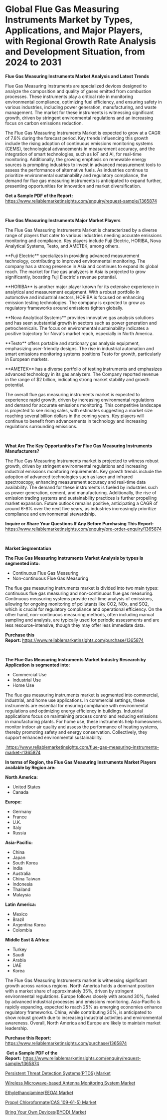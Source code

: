 <p><h1>Global Flue Gas Measuring Instruments Market by Types, Applications, and Major Players, with Regional Growth Rate Analysis and Development Situation, from 2024 to 2031</h1></p><p><strong>Flue Gas Measuring Instruments Market Analysis and Latest Trends</strong></p>
<p><p>Flue Gas Measuring Instruments are specialized devices designed to analyze the composition and quality of gases emitted from combustion processes. These instruments play a critical role in monitoring environmental compliance, optimizing fuel efficiency, and ensuring safety in various industries, including power generation, manufacturing, and waste management. The market for these instruments is witnessing significant growth, driven by stringent environmental regulations and an increasing focus on carbon emissions reduction.</p><p>The Flue Gas Measuring Instruments Market is expected to grow at a CAGR of 7.6% during the forecast period. Key trends influencing this growth include the rising adoption of continuous emissions monitoring systems (CEMS), technological advancements in measurement accuracy, and the integration of smart technologies, such as IoT and AI, for real-time monitoring. Additionally, the growing emphasis on renewable energy sources is prompting industries to invest in advanced measurement tools to assess the performance of alternative fuels. As industries continue to prioritize environmental sustainability and regulatory compliance, the demand for flue gas measuring instruments is anticipated to expand further, presenting opportunities for innovation and market diversification.</p></p>
<p><strong>Get a Sample PDF of the Report:&nbsp;</strong> <a href="https://www.reliablemarketinsights.com/enquiry/request-sample/1365874?utm_campaign=1340&utm_medium=2&utm_source=Github&utm_content=ia&utm_term=11102024&utm_id=flue-gas-measuring-instruments">https://www.reliablemarketinsights.com/enquiry/request-sample/1365874</a></p>
<p>&nbsp;</p>
<p><strong>Flue Gas Measuring Instruments Major Market Players</strong></p>
<p><p>The Flue Gas Measuring Instruments Market is characterized by a diverse range of players that cater to various industries needing accurate emissions monitoring and compliance. Key players include Fuji Electric, HORIBA, Nova Analytical Systems, Testo, and AMETEK, among others.</p><p>**Fuji Electric** specializes in providing advanced measurement technology, contributing to improved environmental monitoring. The company has a strong presence in Asia and continues to expand its global reach. The market for flue gas analyzers in Asia is projected to grow significantly, boosting Fuji Electric's revenue potential.</p><p>**HORIBA** is another major player known for its extensive experience in analytical and measurement equipment. With a robust portfolio in automotive and industrial sectors, HORIBA is focused on enhancing emission testing technologies. The company is expected to grow as regulatory frameworks around emissions tighten globally.</p><p>**Nova Analytical Systems** provides innovative gas analysis solutions and has seen substantial growth in sectors such as power generation and petrochemicals. The focus on environmental sustainability indicates a positive trajectory for Nova's market reach, especially in North America.</p><p>**Testo** offers portable and stationary gas analysis equipment, emphasizing user-friendly designs. The rise in industrial automation and smart emissions monitoring systems positions Testo for growth, particularly in European markets.</p><p>**AMETEK** has a diverse portfolio of testing instruments and emphasizes advanced technology in its gas analyzers. The Company reported revenue in the range of $2 billion, indicating strong market stability and growth potential.</p><p>The overall flue gas measuring instruments market is expected to experience rapid growth, driven by increasing environmental regulations and demand for accurate emissions monitoring. This competitive landscape is projected to see rising sales, with estimates suggesting a market size reaching several billion dollars in the coming years. Key players will continue to benefit from advancements in technology and increasing regulations surrounding emissions.</p></p>
<p>&nbsp;</p>
<p><strong>What Are The Key Opportunities For Flue Gas Measuring Instruments Manufacturers?</strong></p>
<p><p>The Flue Gas Measuring Instruments market is projected to witness robust growth, driven by stringent environmental regulations and increasing industrial emissions monitoring requirements. Key growth trends include the adoption of advanced technologies such as laser and infrared spectroscopy, enhancing measurement accuracy and real-time data availability. The demand for these instruments is fueled by industries such as power generation, cement, and manufacturing. Additionally, the rise of emission trading systems and sustainability practices is further propelling market expansion. Future outlook remains positive, anticipating a CAGR of around 6-8% over the next five years, as industries increasingly prioritize compliance and environmental stewardship.</p></p>
<p><strong>Inquire or Share Your Questions If Any Before Purchasing This Report:</strong> <a href="https://www.reliablemarketinsights.com/enquiry/pre-order-enquiry/1365874?utm_campaign=1340&utm_medium=2&utm_source=Github&utm_content=ia&utm_term=11102024&utm_id=flue-gas-measuring-instruments">https://www.reliablemarketinsights.com/enquiry/pre-order-enquiry/1365874</a></p>
<p>&nbsp;</p>
<p><strong>Market Segmentation</strong></p>
<p><strong>The Flue Gas Measuring Instruments Market Analysis by types is segmented into:</strong></p>
<p><ul><li>Continuous Flue Gas Measuring</li><li>Non-continuous Flue Gas Measuring</li></ul></p>
<p><p>The flue gas measuring instruments market is divided into two main types: continuous flue gas measuring and non-continuous flue gas measuring. Continuous measuring systems provide real-time analysis of emissions, allowing for ongoing monitoring of pollutants like CO2, NOx, and SO2, which is crucial for regulatory compliance and operational efficiency. On the other hand, non-continuous measuring methods, often including manual sampling and analysis, are typically used for periodic assessments and are less resource-intensive, though they may offer less immediate data.</p></p>
<p><strong>Purchase this Report:&nbsp;</strong><a href="https://www.reliablemarketinsights.com/purchase/1365874?utm_campaign=1340&utm_medium=2&utm_source=Github&utm_content=ia&utm_term=11102024&utm_id=flue-gas-measuring-instruments">https://www.reliablemarketinsights.com/purchase/1365874</a></p>
<p>&nbsp;</p>
<p><strong>The Flue Gas Measuring Instruments Market Industry Research by Application is segmented into:</strong></p>
<p><ul><li>Commercial Use</li><li>Industrial Use</li><li>Home Use</li></ul></p>
<p><p>The flue gas measuring instruments market is segmented into commercial, industrial, and home use applications. In commercial settings, these instruments are essential for ensuring compliance with environmental regulations and optimizing energy efficiency in buildings. Industrial applications focus on maintaining process control and reducing emissions in manufacturing plants. For home use, these instruments help homeowners monitor indoor air quality and assess the performance of heating systems, thereby promoting safety and energy conservation. Collectively, they support enhanced environmental sustainability.</p></p>
<p><a href="https://www.reliablemarketinsights.com/flue-gas-measuring-instruments-market-r1365874?utm_campaign=1340&utm_medium=2&utm_source=Github&utm_content=ia&utm_term=11102024&utm_id=flue-gas-measuring-instruments">&nbsp;https://www.reliablemarketinsights.com/flue-gas-measuring-instruments-market-r1365874</a></p>
<p><strong>In terms of Region, the Flue Gas Measuring Instruments Market Players available by Region are:</strong></p>
<p>
    <p> <strong> North America: </strong>
        <ul>
            <li>United States</li>
            <li>Canada</li>
        </ul>
        </p> 
    <p> <strong> Europe: </strong>
        <ul>
            <li>Germany</li>
            <li>France</li>
            <li>U.K.</li>
            <li>Italy</li>
            <li>Russia</li>
        </ul>
        </p> 
    <p> <strong> Asia-Pacific: </strong>
        <ul>
            <li>China</li>
            <li>Japan</li>
            <li>South Korea</li>
            <li>India</li>
            <li>Australia</li>
            <li>China Taiwan</li>
            <li>Indonesia</li>
            <li>Thailand</li>
            <li>Malaysia</li>
        </ul>
        </p> 
    <p> <strong> Latin America: </strong>
        <ul>
            <li>Mexico</li>
            <li>Brazil</li>
            <li>Argentina Korea</li>
            <li>Colombia</li>
        </ul>
        </p> 
    <p> <strong> Middle East & Africa: </strong>
        <ul>
            <li>Turkey</li>
            <li>Saudi</li>
            <li>Arabia</li>
            <li>UAE</li>
            <li>Korea</li>
        </ul>
    </p>
    </p>
<p><p>The Flue Gas Measuring Instruments market is witnessing significant growth across various regions. North America holds a dominant position with a market share of approximately 35%, driven by stringent environmental regulations. Europe follows closely with around 30%, fueled by advanced industrial processes and emissions monitoring. Asia-Pacific is rapidly expanding, expected to reach 25% as emerging economies enhance regulatory frameworks. China, while contributing 20%, is anticipated to show robust growth due to increasing industrial activities and environmental awareness. Overall, North America and Europe are likely to maintain market leadership.</p></p>
<p><strong>Purchase this Report: </strong><a href="https://www.reliablemarketinsights.com/purchase/1365874?utm_campaign=1340&utm_medium=2&utm_source=Github&utm_content=ia&utm_term=11102024&utm_id=flue-gas-measuring-instruments">https://www.reliablemarketinsights.com/purchase/1365874</a></p>
<p>&nbsp;<strong>Get a Sample PDF of the Report:&nbsp;&nbsp;</strong><a href="https://www.reliablemarketinsights.com/enquiry/request-sample/1365874?utm_campaign=1340&utm_medium=2&utm_source=Github&utm_content=ia&utm_term=11102024&utm_id=flue-gas-measuring-instruments">https://www.reliablemarketinsights.com/enquiry/request-sample/1365874</a></p>
<p><strong></strong></p>
<p><p><a href="https://www.linkedin.com/pulse/persistent-threat-detection-systemsptds-industry-insights-d3wde?utm_campaign=1340&utm_medium=2&utm_source=Github&utm_content=ia&utm_term=11102024&utm_id=flue-gas-measuring-instruments">Persistent Threat Detection Systems(PTDS) Market</a></p><p><a href="https://issuu.com/reportprime-2/docs/wireless-microwave-based-antenna-mo_565a8cc7cf5cda?utm_campaign=1340&utm_medium=2&utm_source=Github&utm_content=ia&utm_term=11102024&utm_id=flue-gas-measuring-instruments">Wireless Microwave-based Antenna Monitoring System Market</a></p><p><a href="https://www.linkedin.com/pulse/exploring-ethylethanolamineeeoa-market-dynamics-global-trends-ksohe?utm_campaign=1340&utm_medium=2&utm_source=Github&utm_content=ia&utm_term=11102024&utm_id=flue-gas-measuring-instruments">Ethylethanolamine(EEOA) Market</a></p><p><a href="https://www.linkedin.com/pulse/global-propyl-chloroformatecas-109-61-5-market-status-2024-2031-jwjne?utm_campaign=1340&utm_medium=2&utm_source=Github&utm_content=ia&utm_term=11102024&utm_id=flue-gas-measuring-instruments">Propyl Chloroformate(CAS 109-61-5) Market</a></p><p><a href="https://www.linkedin.com/pulse/global-bring-your-own-devicesbyod-market-opportunities-forecast-tolkf?utm_campaign=1340&utm_medium=2&utm_source=Github&utm_content=ia&utm_term=11102024&utm_id=flue-gas-measuring-instruments">Bring Your Own Devices(BYOD) Market</a></p></p>